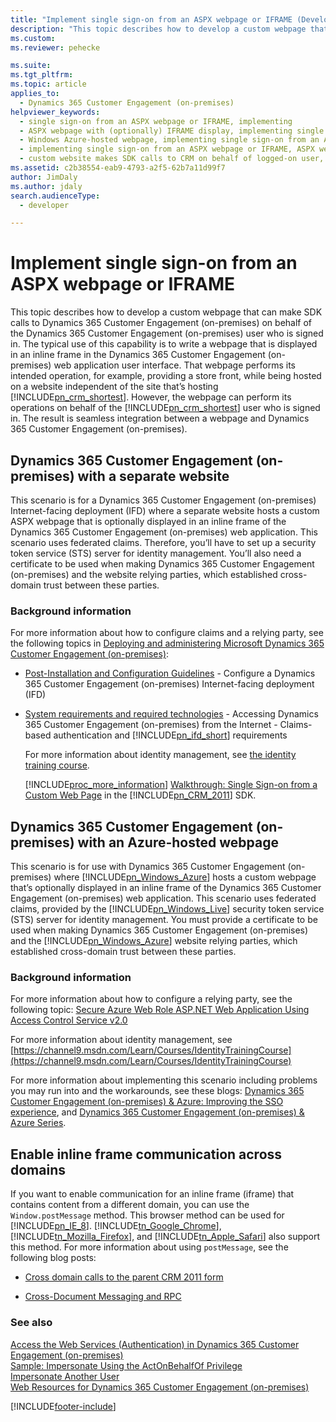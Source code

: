 ```yaml
---
title: "Implement single sign-on from an ASPX webpage or IFRAME (Developer Guide for Dynamics 365 Customer Engagement (on-premises)) | MicrosoftDocs"
description: "This topic describes how to develop a custom webpage that can make SDK calls to Dynamics 365 Customer Engagement (on-premises) on behalf of the Dynamics 365 Customer Engagement (on-premises) user who is signed in"
ms.custom: 
ms.reviewer: pehecke

ms.suite: 
ms.tgt_pltfrm: 
ms.topic: article
applies_to: 
  - Dynamics 365 Customer Engagement (on-premises)
helpviewer_keywords: 
  - single sign-on from an ASPX webpage or IFRAME, implementing
  - ASPX webpage with (optionally) IFRAME display, implementing single sign-on from an ASPX webpage or IFRAME
  - Windows Azure-hosted webpage, implementing single sign-on from an ASPX webpage or IFRAME
  - implementing single sign-on from an ASPX webpage or IFRAME, ASPX webpage with (optionally) IFRAME display
  - custom website makes SDK calls to CRM on behalf of logged-on user, separate website for
ms.assetid: c2b38554-eab9-4793-a2f5-62b7a11d99f7
author: JimDaly
ms.author: jdaly
search.audienceType: 
  - developer

---
```

# Implement single sign-on from an ASPX webpage or IFRAME

This topic describes how to develop a custom webpage that can make SDK calls to Dynamics 365 Customer Engagement (on-premises) on behalf of the Dynamics 365 Customer Engagement (on-premises) user who is signed in. The typical use of this capability is to write a webpage that is displayed in an inline frame in the Dynamics 365 Customer Engagement (on-premises) web application user interface. That webpage performs its intended operation, for example, providing a store front, while being hosted on a website independent of the site that’s hosting [!INCLUDE[pn_crm_shortest](../includes/pn-crm-shortest.md)]. However, the webpage can perform its operations on behalf of the [!INCLUDE[pn_crm_shortest](../includes/pn-crm-shortest.md)] user who is signed in. The result is seamless integration between a webpage and Dynamics 365 Customer Engagement (on-premises).  
  
## Dynamics 365 Customer Engagement (on-premises) with a separate website  
 This scenario is for a Dynamics 365 Customer Engagement (on-premises) Internet-facing deployment (IFD) where a separate website hosts a custom ASPX webpage that is optionally displayed in an inline frame of the Dynamics 365 Customer Engagement (on-premises) web application. This scenario uses federated claims. Therefore, you’ll have to set up a security token service (STS) server for identity management. You’ll also need a certificate to be used when making Dynamics 365 Customer Engagement (on-premises) and the website relying parties, which established cross-domain trust between these parties.  
  
### Background information  
 For more information about how to configure claims and a relying party, see the following topics in [Deploying and administering Microsoft Dynamics 365 Customer Engagement (on-premises)](/previous-versions/dynamicscrm-2016/deployment-administrators-guide/hh699811(v=crm.8)):  
  
- [Post-Installation and Configuration Guidelines](/previous-versions/dynamicscrm-2016/deployment-administrators-guide/hh699726(v=crm.8)) - Configure a Dynamics 365 Customer Engagement (on-premises) Internet-facing deployment (IFD)  
  
- [System requirements and required technologies](/previous-versions/dynamicscrm-2016/deployment-administrators-guide/hh699831(v=crm.8)) - Accessing Dynamics 365 Customer Engagement (on-premises) from the Internet - Claims-based authentication and [!INCLUDE[pn_ifd_short](../includes/pn-ifd-short.md)] requirements  
  
  For more information about identity management, see [the identity training course](https://channel9.msdn.com/Learn/Courses/IdentityTrainingCourse).  
  
  [!INCLUDE[proc_more_information](../includes/proc-more-information.md)] [Walkthrough: Single Sign-on from a Custom Web Page](https://msdn.microsoft.com/library/gg509057\(v=crm.5\).aspx) in the [!INCLUDE[pn_CRM_2011](../includes/pn-crm-2011.md)] SDK.  
  
<a name="crmonline-azure"></a>   
## Dynamics 365 Customer Engagement (on-premises) with an Azure-hosted webpage  
 This scenario is for use with Dynamics 365 Customer Engagement (on-premises) where [!INCLUDE[pn_Windows_Azure](../includes/pn-windows-azure.md)] hosts a custom webpage that’s optionally displayed in an inline frame of the Dynamics 365 Customer Engagement (on-premises) web application. This scenario uses federated claims, provided by the [!INCLUDE[pn_Windows_Live](../includes/pn-windows-live.md)] security token service (STS) server for identity management. You must provide a certificate to be used when making Dynamics 365 Customer Engagement (on-premises) and the [!INCLUDE[pn_Windows_Azure](../includes/pn-windows-azure.md)] website relying parties, which established cross-domain trust between these parties.  
  
### Background information  
 For more information about how to configure a relying party, see the following topic: [Secure Azure Web Role ASP.NET Web Application Using Access Control Service v2.0](/archive/technet-wiki/2590.secure-azure-web-role-asp-net-web-application-using-access-control-service-v2-0)  
  
 For more information about identity management, see [https://channel9.msdn.com/Learn/Courses/IdentityTrainingCourse](https://channel9.msdn.com/Learn/Courses/IdentityTrainingCourse)  
  
 For more information about implementing this scenario including problems you may run into and the workarounds, see these blogs: [Dynamics 365 Customer Engagement (on-premises) & Azure: Improving the SSO experience](https://blogs.msdn.com/b/devkeydet/archive/2013/01/14/crm-online-amp-windows-azure-improving-the-sso-experience.aspx), and [Dynamics 365 Customer Engagement (on-premises) & Azure Series](https://blogs.msdn.com/b/devkeydet/archive/2013/01/27/crm-online-amp-windows-azure-series.aspx).  
  
<a name="BKMK_EnableIFrameCommunicationAccrossDomains"></a>   
## Enable inline frame communication across domains  
 If you want to enable communication for an inline frame (iframe) that contains content from a different domain, you can use the `Window.postMessage` method. This browser method can be used for [!INCLUDE[pn_IE_8](../includes/pn-ie-8.md)]. [!INCLUDE[tn_Google_Chrome](../includes/tn-google-chrome.md)], [!INCLUDE[tn_Mozilla_Firefox](../includes/tn-mozilla-firefox.md)], and [!INCLUDE[tn_Apple_Safari](../includes/tn-apple-safari.md)] also support this method. For more information about using `postMessage`, see the following blog posts:  
  
-   [Cross domain calls to the parent CRM 2011 form](https://blogs.msdn.com/b/devkeydet/archive/2012/02/14/cross-domain-calls-to-the-parent-crm-2011-form.aspx)  
  
-   [Cross-Document Messaging and RPC](/previous-versions/msdn10/ff800814(v=msdn.10))  
  
### See also  
 [Access the Web Services (Authentication) in Dynamics 365 Customer Engagement (on-premises)](authenticate-users.md)   
 [Sample: Impersonate Using the ActOnBehalfOf Privilege](/powerapps/developer/data-platform/impersonate-another-user)   
 [Impersonate Another User](org-service/impersonate-another-user.md)   
 [Web Resources for Dynamics 365 Customer Engagement (on-premises)](web-resources.md)


[!INCLUDE[footer-include](../../../includes/footer-banner.md)]
